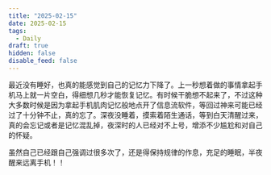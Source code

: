 ```yaml
---
title: "2025-02-15"
date: 2025-02-15
tags:
  - Daily
draft: true
hidden: false
disable_feed: false
---
```


最近没有睡好，也真的能感觉到自己的记忆力下降了。上一秒想着做的事情拿起手机马上就一片空白，得细想几秒才能恢复记忆。有时候干脆想不起来了，不过这种大多数时候是因为拿起手机肌肉记忆般地点开了信息流软件，等回过神来可能已经过了十分钟不止，真的忘了。深夜没睡着，摸索着陌生通话，等到白天清醒过来，真的会忘记或者是记忆混乱掉，夜深时的人已经对不上号，增添不少尴尬和对自己的怀疑。

虽然自己已经跟自己强调过很多次了，还是得保持规律的作息，充足的睡眠，半夜醒来远离手机！！